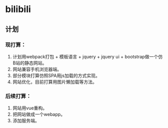# bilibili

## 计划

### 现打算：
1. 计划用webpack打包 + 模板语言 + jquery + jquery ui + bootstrap做一个仿B站的静态网站。
2. 网站兼容手机浏览器端。
3. 部分模块打算仿照SPA用js加载的方式实现。
4. 网站优化，目前打算用图片懒加载等方法。

### 后续打算：
1. 网站用vue重构。
2. 把网站做成一个webapp。
3. 添加服务端。
